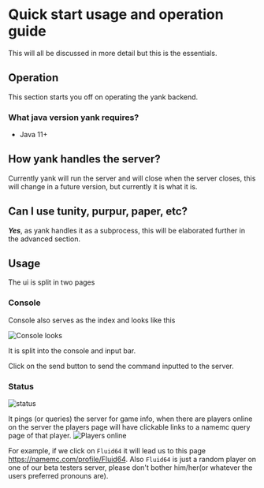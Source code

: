 # Quick start usage and operation guide
This will all be discussed in more detail but this is the
essentials.

## Operation
This section starts you off on operating the yank backend.
### What java version yank requires?

- Java 11+
## How yank handles the server?
Currently yank will run the server and will close when the
server closes, this will change in a future version, but
currently it is what it is.
## Can I use tunity, purpur, paper, etc?
***Yes***, as yank handles it as a subprocess, this will be 
elaborated further in the advanced section.

## Usage
The ui is split in two pages
### Console
Console also serves as the index and looks like this

![Console looks](https://i.imgur.com/aIGEFUC.png)

It is split into the console and input bar.

Click on the send button to send the command inputted to the 
server.

### Status
![status](https://i.imgur.com/xtGRTs5.png)

It pings (or queries) the server for game info, when there
are players online on the server the players page will have
clickable links to a namemc query page of that player.
![Players online](https://i.imgur.com/VGDeacG.png)

For example, if we click on `Fluid64` it will lead us to 
this page https://namemc.com/profile/Fluid64. Also 
`Fluid64` is just a random player on one of our beta testers
server, please don't bother him/her(or whatever the users
preferred pronouns are).